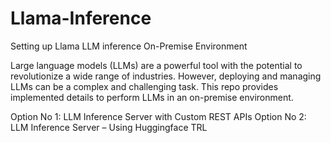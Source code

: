# Llama-Inference
Setting up Llama LLM inference On-Premise Environment

Large language models (LLMs) are a powerful tool with the potential to revolutionize a wide range of industries. However, deploying and managing LLMs can be a complex and challenging task. This repo provides implemented details to perform LLMs in an on-premise environment. 

Option No 1: LLM Inference Server with Custom REST APIs
Option No 2: LLM Inference Server – Using Huggingface TRL

